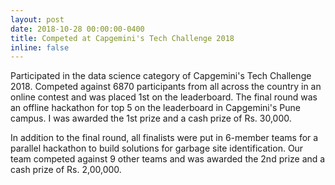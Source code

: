 ```yaml
---
layout: post
date: 2018-10-28 00:00:00-0400
title: Competed at Capgemini's Tech Challenge 2018
inline: false
---
```


Participated in the data science category of Capgemini's Tech Challenge 2018. Competed against 6870 participants from all across the country in an online contest and was placed 1st on the leaderboard. The final round was an offline hackathon for top 5 on the leaderboard in Capgemini's Pune campus. I was awarded the 1st prize and a cash prize of Rs. 30,000.

In addition to the final round, all finalists were put in 6-member teams for a parallel hackathon to build solutions for garbage site identification. Our team competed against 9 other teams and was awarded the 2nd prize and a cash prize of Rs. 2,00,000.